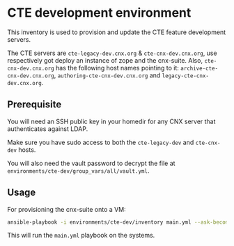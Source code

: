 # CTE development environment

This inventory is used to provision and update the CTE feature development servers.

The CTE servers are ``cte-legacy-dev.cnx.org`` & ``cte-cnx-dev.cnx.org``, use respectively got deploy an instance of zope and the cnx-suite. Also, ``cte-cnx-dev.cnx.org`` has the following host names pointing to it: ``archive-cte-cnx-dev.cnx.org``, ``authoring-cte-cnx-dev.cnx.org`` and ``legacy-cte-cnx-dev.cnx.org``.

## Prerequisite

You will need an SSH public key in your homedir for any CNX server that authenticates against LDAP.

Make sure you have sudo access to both the ``cte-legacy-dev`` and ``cte-cnx-dev`` hosts.

You will also need the vault password to decrypt the file at
``environments/cte-dev/group_vars/all/vault.yml``.

## Usage

For provisioning the cnx-suite onto a VM:

```sh
ansible-playbook -i environments/cte-dev/inventory main.yml --ask-become-pass --ask-vault-pass
```

This will run the ``main.yml`` playbook on the systems.
